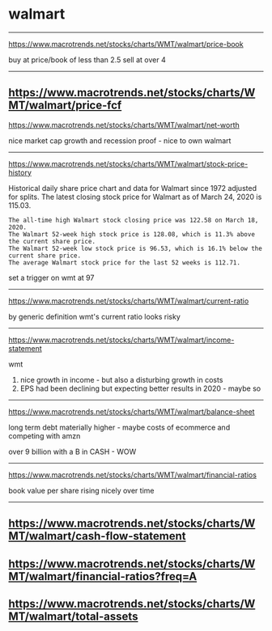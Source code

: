 # walmart
---
https://www.macrotrends.net/stocks/charts/WMT/walmart/price-book

buy at price/book of less than 2.5 sell at over 4

---
https://www.macrotrends.net/stocks/charts/WMT/walmart/price-fcf
---
https://www.macrotrends.net/stocks/charts/WMT/walmart/net-worth

nice market cap growth and recession proof - nice to own walmart

---
https://www.macrotrends.net/stocks/charts/WMT/walmart/stock-price-history

Historical daily share price chart and data for Walmart since 1972 adjusted for splits. The latest closing stock price for Walmart as of March 24, 2020 is 115.03.

    The all-time high Walmart stock closing price was 122.58 on March 18, 2020.
    The Walmart 52-week high stock price is 128.08, which is 11.3% above the current share price.
    The Walmart 52-week low stock price is 96.53, which is 16.1% below the current share price.
    The average Walmart stock price for the last 52 weeks is 112.71.

set a trigger on wmt at 97

---
https://www.macrotrends.net/stocks/charts/WMT/walmart/current-ratio

by generic definition wmt's current ratio looks risky

---
https://www.macrotrends.net/stocks/charts/WMT/walmart/income-statement

wmt
1. nice growth in income - but also a disturbing growth in costs
2. EPS had been declining but expecting better results in 2020 - maybe so


---
https://www.macrotrends.net/stocks/charts/WMT/walmart/balance-sheet

long term debt materially higher - maybe costs of ecommerce and competing with amzn

over 9 billion with a B in CASH - WOW


---
https://www.macrotrends.net/stocks/charts/WMT/walmart/financial-ratios

book value per share rising nicely over time

---
https://www.macrotrends.net/stocks/charts/WMT/walmart/cash-flow-statement
---
https://www.macrotrends.net/stocks/charts/WMT/walmart/financial-ratios?freq=A
---
https://www.macrotrends.net/stocks/charts/WMT/walmart/total-assets
---
